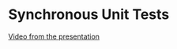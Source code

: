 # Synchronous Unit Tests

[Video from the presentation](https://engineers.sg/video/synchronous-unit-tests-ios-dev-scout--2300)
